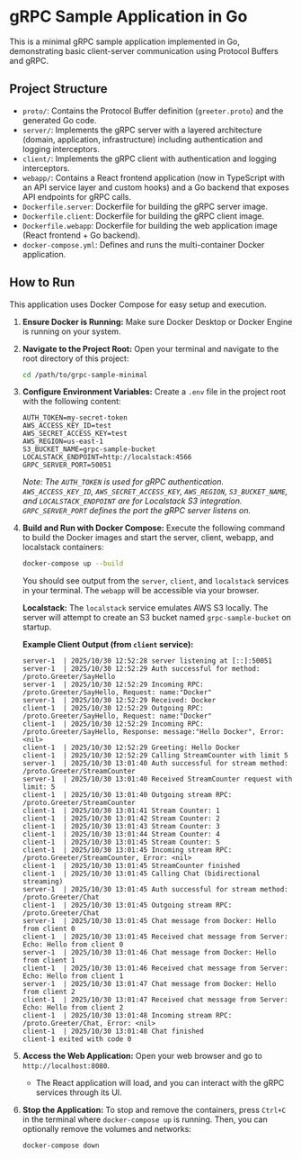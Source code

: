 # gRPC Sample Application in Go

This is a minimal gRPC sample application implemented in Go, demonstrating basic client-server communication using Protocol Buffers and gRPC.

## Project Structure

- `proto/`: Contains the Protocol Buffer definition (`greeter.proto`) and the generated Go code.
- `server/`: Implements the gRPC server with a layered architecture (domain, application, infrastructure) including authentication and logging interceptors.
- `client/`: Implements the gRPC client with authentication and logging interceptors.
- `webapp/`: Contains a React frontend application (now in TypeScript with an API service layer and custom hooks) and a Go backend that exposes API endpoints for gRPC calls.
- `Dockerfile.server`: Dockerfile for building the gRPC server image.
- `Dockerfile.client`: Dockerfile for building the gRPC client image.
- `Dockerfile.webapp`: Dockerfile for building the web application image (React frontend + Go backend).
- `docker-compose.yml`: Defines and runs the multi-container Docker application.

## How to Run

This application uses Docker Compose for easy setup and execution.

1.  **Ensure Docker is Running:** Make sure Docker Desktop or Docker Engine is running on your system.

2.  **Navigate to the Project Root:** Open your terminal and navigate to the root directory of this project:
    ```bash
    cd /path/to/grpc-sample-minimal
    ```

3.  **Configure Environment Variables:** Create a `.env` file in the project root with the following content:
    ```
    AUTH_TOKEN=my-secret-token
    AWS_ACCESS_KEY_ID=test
    AWS_SECRET_ACCESS_KEY=test
    AWS_REGION=us-east-1
    S3_BUCKET_NAME=grpc-sample-bucket
    LOCALSTACK_ENDPOINT=http://localstack:4566
    GRPC_SERVER_PORT=50051
    ```
    *Note: The `AUTH_TOKEN` is used for gRPC authentication. `AWS_ACCESS_KEY_ID`, `AWS_SECRET_ACCESS_KEY`, `AWS_REGION`, `S3_BUCKET_NAME`, and `LOCALSTACK_ENDPOINT` are for Localstack S3 integration. `GRPC_SERVER_PORT` defines the port the gRPC server listens on.*

4.  **Build and Run with Docker Compose:** Execute the following command to build the Docker images and start the server, client, webapp, and localstack containers:
    ```bash
    docker-compose up --build
    ```

    You should see output from the `server`, `client`, and `localstack` services in your terminal. The `webapp` will be accessible via your browser.

    **Localstack:** The `localstack` service emulates AWS S3 locally. The server will attempt to create an S3 bucket named `grpc-sample-bucket` on startup.

    **Example Client Output (from `client` service):**
    ```
    server-1  | 2025/10/30 12:52:28 server listening at [::]:50051
    server-1  | 2025/10/30 12:52:29 Auth successful for method: /proto.Greeter/SayHello
    server-1  | 2025/10/30 12:52:29 Incoming RPC: /proto.Greeter/SayHello, Request: name:"Docker"
    server-1  | 2025/10/30 12:52:29 Received: Docker
    client-1  | 2025/10/30 12:52:29 Outgoing RPC: /proto.Greeter/SayHello, Request: name:"Docker"
    client-1  | 2025/10/30 12:52:29 Incoming RPC: /proto.Greeter/SayHello, Response: message:"Hello Docker", Error: <nil>
    client-1  | 2025/10/30 12:52:29 Greeting: Hello Docker
    client-1  | 2025/10/30 12:52:29 Calling StreamCounter with limit 5
    server-1  | 2025/10/30 13:01:40 Auth successful for stream method: /proto.Greeter/StreamCounter
    server-1  | 2025/10/30 13:01:40 Received StreamCounter request with limit: 5
    client-1  | 2025/10/30 13:01:40 Outgoing stream RPC: /proto.Greeter/StreamCounter
    client-1  | 2025/10/30 13:01:41 Stream Counter: 1
    client-1  | 2025/10/30 13:01:42 Stream Counter: 2
    client-1  | 2025/10/30 13:01:43 Stream Counter: 3
    client-1  | 2025/10/30 13:01:44 Stream Counter: 4
    client-1  | 2025/10/30 13:01:45 Stream Counter: 5
    client-1  | 2025/10/30 13:01:45 Incoming stream RPC: /proto.Greeter/StreamCounter, Error: <nil>
    client-1  | 2025/10/30 13:01:45 StreamCounter finished
    client-1  | 2025/10/30 13:01:45 Calling Chat (bidirectional streaming)
    server-1  | 2025/10/30 13:01:45 Auth successful for stream method: /proto.Greeter/Chat
    client-1  | 2025/10/30 13:01:45 Outgoing stream RPC: /proto.Greeter/Chat
    server-1  | 2025/10/30 13:01:45 Chat message from Docker: Hello from client 0
    client-1  | 2025/10/30 13:01:45 Received chat message from Server: Echo: Hello from client 0
    server-1  | 2025/10/30 13:01:46 Chat message from Docker: Hello from client 1
    client-1  | 2025/10/30 13:01:46 Received chat message from Server: Echo: Hello from client 1
    server-1  | 2025/10/30 13:01:47 Chat message from Docker: Hello from client 2
    client-1  | 2025/10/30 13:01:47 Received chat message from Server: Echo: Hello from client 2
    client-1  | 2025/10/30 13:01:48 Incoming stream RPC: /proto.Greeter/Chat, Error: <nil>
    client-1  | 2025/10/30 13:01:48 Chat finished
    client-1 exited with code 0
    ```

5.  **Access the Web Application:** Open your web browser and go to `http://localhost:8080`.
    - The React application will load, and you can interact with the gRPC services through its UI.

6.  **Stop the Application:** To stop and remove the containers, press `Ctrl+C` in the terminal where `docker-compose up` is running. Then, you can optionally remove the volumes and networks:
    ```bash
    docker-compose down
    ```